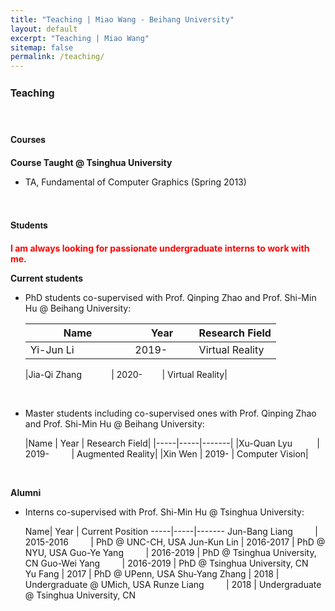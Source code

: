 ```yaml
---
title: "Teaching | Miao Wang - Beihang University"
layout: default
excerpt: "Teaching | Miao Wang"
sitemap: false
permalink: /teaching/
---
```


<div><h3 style="font-family: 'aleSC', Helvetica Neue,Source Sans Pro,Arial"><b>Teaching</b></h3></div>

<br/>

<div><h4 style="font-family: 'aleSC', Helvetica Neue,Source Sans Pro,Arial"><b>Courses</b></h4></div>

**Course Taught @ Tsinghua University**

* TA, Fundamental of Computer Graphics (Spring 2013)

<br/>

<h4 style="font-family:'aleSC',  Helvetica Neue,Source Sans Pro,Arial"><b>Students</b></h4>

<p style="color:red;"> <b>I am always looking for passionate undergraduate interns to work with me. </b></p>

<!-- *I am always looking for passionate undergraduate interns to work with me.* -->

**Current students**

+ PhD students co-supervised with Prof. Qinping Zhao and Prof. Shi-Min Hu @ Beihang University:



	|Name | Year | Research Field|
	|-----|-----|-------|
	|Yi-Jun Li  &nbsp;&nbsp;&nbsp;&nbsp; &nbsp;&nbsp; &nbsp;&nbsp;&nbsp;&nbsp; &nbsp;&nbsp; &nbsp;&nbsp;| 2019-&nbsp;&nbsp; &nbsp;&nbsp; &nbsp;&nbsp; | Virtual Reality|

	|Jia-Qi Zhang&nbsp;&nbsp;&nbsp;&nbsp;&nbsp; &nbsp;&nbsp; &nbsp;&nbsp;&nbsp;| 2020-&nbsp;&nbsp; &nbsp;&nbsp; &nbsp;&nbsp;| Virtual Reality|

<br>

+ Master students including co-supervised ones with Prof. Qinping Zhao and Prof. Shi-Min Hu @ Beihang University:




	|Name | Year | Research Field|
|-----|-----|-------|
|Xu-Quan Lyu &nbsp;&nbsp; &nbsp;&nbsp; &nbsp;&nbsp; | 2019-&nbsp;&nbsp; &nbsp;&nbsp; &nbsp;&nbsp; | Augmented Reality|
|Xin Wen | 2019- | Computer Vision|


<br>


<!-- + Undergraduates:

	|Name | Year | 
|-----|-----|
|Guo-An Li &nbsp;&nbsp;&nbsp;&nbsp; | 2019- &nbsp;&nbsp; &nbsp;&nbsp; &nbsp;&nbsp;| 
|Ze-Yin Chen &nbsp;&nbsp;&nbsp;&nbsp; | 2019- &nbsp;&nbsp; &nbsp;&nbsp; &nbsp;&nbsp;| 
|Jun-Peng Xu &nbsp;&nbsp;&nbsp;&nbsp; | 2019- &nbsp;&nbsp; &nbsp;&nbsp; &nbsp;&nbsp;| 
|Jin-Chao Zhou &nbsp;&nbsp;&nbsp;&nbsp; | 2019- &nbsp;&nbsp; &nbsp;&nbsp; &nbsp;&nbsp;
|Zi-Ming Ye &nbsp;&nbsp;&nbsp;&nbsp; | 2019- &nbsp;&nbsp; &nbsp;&nbsp; &nbsp;&nbsp;| 
|Xiang Xu &nbsp;&nbsp;&nbsp;&nbsp; | 2019- &nbsp;&nbsp; &nbsp;&nbsp; &nbsp;&nbsp;| 
|Wen-Xuan Zhang &nbsp;&nbsp;&nbsp;&nbsp; | 2019- &nbsp;&nbsp; &nbsp;&nbsp; &nbsp;&nbsp;| 
|De-Rong Jin &nbsp;&nbsp;&nbsp;&nbsp; | 2019- &nbsp;&nbsp; &nbsp;&nbsp; &nbsp;&nbsp;| 
|Jin-Chuan Shi &nbsp;&nbsp;&nbsp;&nbsp; | 2019- &nbsp;&nbsp; &nbsp;&nbsp; &nbsp;&nbsp;| 

<br>
 -->





**Alumni**

+ Interns co-supervised with Prof. Shi-Min Hu @ Tsinghua University:



	Name| Year | Current Position 
-----|-----|-------
Jun-Bang Liang&nbsp;&nbsp; &nbsp;&nbsp; &nbsp;&nbsp; | 2015-2016&nbsp;&nbsp; &nbsp;&nbsp; &nbsp;&nbsp; | PhD @ UNC-CH, USA 
Jun-Kun Lin | 2016-2017 | PhD @ NYU, USA
Guo-Ye Yang&nbsp;&nbsp; &nbsp;&nbsp; &nbsp;&nbsp; | 2016-2019 | PhD @ Tsinghua University, CN
Guo-Wei Yang&nbsp;&nbsp; &nbsp;&nbsp; &nbsp;&nbsp; | 2016-2019 | PhD @ Tsinghua University, CN  
Yu Fang | 2017 | PhD @ UPenn, USA 
Shu-Yang Zhang | 2018 | Undergraduate @ UMich, USA 
Runze Liang&nbsp;&nbsp; &nbsp;&nbsp; &nbsp;&nbsp; | 2018 | Undergraduate @ Tsinghua University, CN



<br/>






<!-- * Jun-Bang Liang, undergraduate intern, Tsinghua University, 2014-2015. Currently a PhD candidate at UNC-CH, United States.
* Jin-Kun Lin, undergraduate intern, Tsinghua University, 2016-2017. 
* Yu Fang, undergraduate intern, Tsinghua University, 2017. Currently a PhD candidate at University of Pennsylvania, United States.
* Shu-Yang Zhang, undergraduate intern, University of Michigan, United States, summer 2018. -->

<!-- Our overarching goal is to explore and understand new quantum states of electronic matter on the atomic scale. To do so, we use and develop novel spectroscopic-imaging scanning tunneling microscopy (SI-STM) tools to visualize the relevant quantum mechanical degrees of freedom.

Questions of interest include: (i), How does the Mott state collapse upon doping and how is this related to the complex phase diagram of high-temperature superconductors? (ii), What is the strange metal phase seen in correlated electron systems? Is this an exotic long-range entangled state? What is the mechanism of dissipation in that state? (iii), Why is the transition temperature in high-temperature superconductors so high? 
 
![]({{ site.url }}{{ site.baseurl }}/images/respic/layers_real.jpg){: style="width: 300px; float: right; border: 10px"}

Currently, our instrument of choice  is SI-STM.  State-of-the-art SI-STM measures an array of tunneling spectra on a given sample, registered to the atomic sites with picometer precision. Each is proportional to the local density of states at a given location. Ideally, the recorded spectra are so tightly packed that the measurement yields a three-dimensional mapping of the local density of states as a function of locations and energy. This is shown on the image on the right-hand side (10x10 nm2), and its Fourier transform, below.

The quantum materials which we will investigate encapsulate some of the great unsolved mysteries of physics. They include high-temperature superconductors, quantum-critical compounds, graphene, and topological electronic matter that can be used for error-resistant quantum computing.

![]({{ site.url }}{{ site.baseurl }}/images/respic/layers_fft.jpg){: style="width: 300px; float: left; border: 10px"}

A main goal is to use modern technology to build the new instrumentation needed to understand these quantum materials. I learned my trade in [Seamus Davis’ SI-STM lab](http://davisgroup.lassp.cornell.edu/) and with [Felix Baumberger](http://dpmc.unige.ch/gr_baumberger/index.html), and later moved as an [ETH fellow](http://www.ethfellows.ethz.ch/) to [Andreas Wallraff’s qudev lab](http://www.qudev.ethz.ch/) where we investigated coupled cavity arrays in circuit QED. This allowed me to learn new techniques such as high frequency measurements, low temperature noise-free amplification, and quantum-limited measurements. The goal is to combine these with SI-STM.

This will enable the instrumental capabilities to visualize the different quantum mechanical degrees of freedom needed to understand next-generation quantum materials. STM will be the main method, but we use different spectroscopic-imaging techniques to visualize not only the topography, but also the density of states, spins, and other degrees of freedom hidden below the surface.
 -->